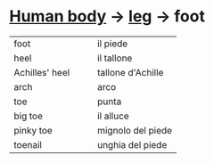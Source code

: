 # [Human body](human-body.html) -> [leg](human-body-leg.html) -> foot 

<table>
<tr>
<td width="50%">foot</td>
<td>il piede</td>
</tr>
<tr>
<td width="50%">heel</td>
<td>il tallone</td>
</tr>
<tr>
<td width="50%">Achilles' heel</td>
<td>tallone d'Achille</td>
</tr>
<tr>
<td width="50%">arch</td>
<td>arco</td>
</tr>
<tr>
<td width="50%">toe</td>
<td>punta</td>
</tr>
<tr>
<td width="50%">big toe</td>
<td>il alluce</td>
</tr>
<tr>
<td width="50%">pinky toe</td>
<td>mignolo del piede</td>
</tr>
<tr>
<td width="50%">toenail</td>
<td>unghia del piede</td>
</tr>
</table>
